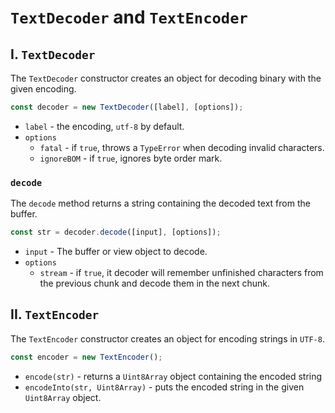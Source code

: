 # **`TextDecoder` and `TextEncoder`**

## **I. `TextDecoder`**

The `TextDecoder` constructor creates an object for decoding binary with the given encoding.

```js
const decoder = new TextDecoder([label], [options]);
```

- `label` - the encoding, `utf-8` by default.
- `options`
  - `fatal` - if `true`, throws a `TypeError` when decoding invalid characters.
  - `ignoreBOM` - if `true`, ignores byte order mark.

### **`decode`**

The `decode` method returns a string containing the decoded text from the buffer.

```js
const str = decoder.decode([input], [options]);
```

- `input` - The buffer or view object to decode.
- `options`
  - `stream` - if `true`, it decoder will remember unfinished characters from the previous chunk and decode them in the next chunk.

## **II. `TextEncoder`**

The `TextEncoder` constructor creates an object for encoding strings in `UTF-8`.

```js
const encoder = new TextEncoder();
```

- `encode(str)` - returns a `Uint8Array` object containing the encoded string
- `encodeInto(str, Uint8Array)` - puts the encoded string in the given `Uint8Array` object.
